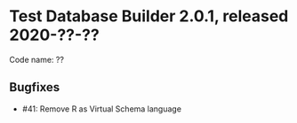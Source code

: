 # Test Database Builder 2.0.1, released 2020-??-??

Code name: ??

## Bugfixes

* #41: Remove R as Virtual Schema language
